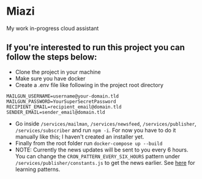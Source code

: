 # Miazi
My work in-progress cloud assistant


## If you're interested to run this project you can follow the steps below:
- Clone the project in your machine
- Make sure you have docker
- Create a .env file like following in the project root directory
```
MAILGUN_USERNAME=username@your-domain.tld
MAILGUN_PASSWORD=YourSuperSecretPassword
RECIPIENT_EMAIL=recipient_email@domain.tld
SENDER_EMAIL=sender_email@domain.tld
```
- Go inside `/services/mailman`, `/services/newsfeed`, `/services/publisher`, `/services/subscriber` and run `npm -i`. For now you have to do it manually like this; I haven't created an installer yet.
- Finally from the root folder run `docker-compose up --build`
- NOTE: Currently the news updates will be sent to you every 6 hours. You can change the `CRON_PATTERN_EVERY_SIX_HOURS` pattern under `/services/publisher/constants.js` to get the news earlier. See [here](https://crontab.guru/) for learning patterns.

